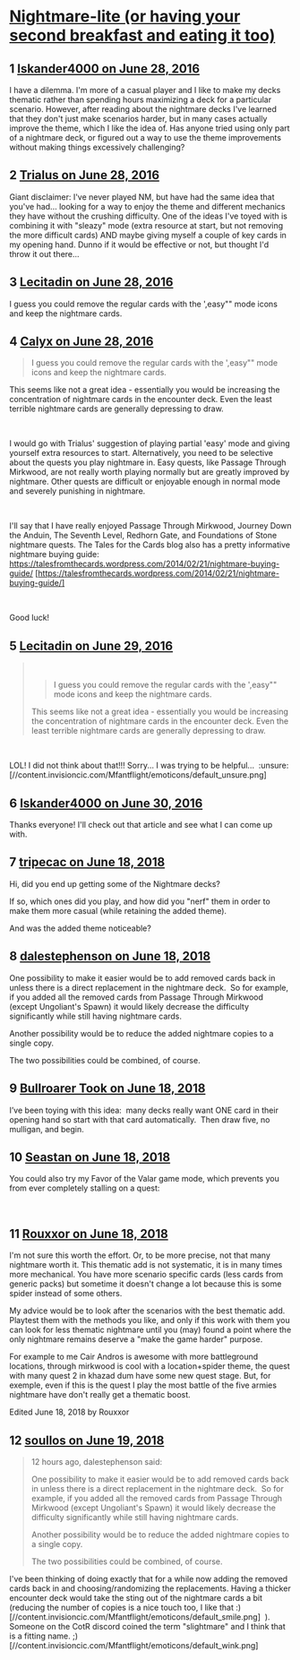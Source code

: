 # [Nightmare-lite (or having your second breakfast and eating it too)](https://community.fantasyflightgames.com/topic/223647-nightmare-lite-or-having-your-second-breakfast-and-eating-it-too/)

## 1 [Iskander4000 on June 28, 2016](https://community.fantasyflightgames.com/topic/223647-nightmare-lite-or-having-your-second-breakfast-and-eating-it-too/?do=findComment&comment=2284963)

I have a dilemma. I'm more of a casual player and I like to make my decks thematic rather than spending hours maximizing a deck for a particular scenario. However, after reading about the nightmare decks I've learned that they don't just make scenarios harder, but in many cases actually improve the theme, which I like the idea of. Has anyone tried using only part of a nightmare deck, or figured out a way to use the theme improvements without making things excessively challenging?

## 2 [Trialus on June 28, 2016](https://community.fantasyflightgames.com/topic/223647-nightmare-lite-or-having-your-second-breakfast-and-eating-it-too/?do=findComment&comment=2284995)

Giant disclaimer: I've never played NM, but have had the same idea that you've had... looking for a way to enjoy the theme and different mechanics they have without the crushing difficulty. One of the ideas I've toyed with is combining it with "sleazy" mode (extra resource at start, but not removing the more difficult cards) AND maybe giving myself a couple of key cards in my opening hand. Dunno if it would be effective or not, but thought I'd throw it out there...

## 3 [Lecitadin on June 28, 2016](https://community.fantasyflightgames.com/topic/223647-nightmare-lite-or-having-your-second-breakfast-and-eating-it-too/?do=findComment&comment=2285312)

I guess you could remove the regular cards with the ',easy"" mode icons and keep the nightmare cards.

## 4 [Calyx on June 28, 2016](https://community.fantasyflightgames.com/topic/223647-nightmare-lite-or-having-your-second-breakfast-and-eating-it-too/?do=findComment&comment=2285600)

> I guess you could remove the regular cards with the ',easy"" mode icons and keep the nightmare cards.

This seems like not a great idea - essentially you would be increasing the concentration of nightmare cards in the encounter deck. Even the least terrible nightmare cards are generally depressing to draw.

 

I would go with Trialus' suggestion of playing partial 'easy' mode and giving yourself extra resources to start. Alternatively, you need to be selective about the quests you play nightmare in. Easy quests, like Passage Through Mirkwood, are not really worth playing normally but are greatly improved by nightmare. Other quests are difficult or enjoyable enough in normal mode and severely punishing in nightmare.

 

I'll say that I have really enjoyed Passage Through Mirkwood, Journey Down the Anduin, The Seventh Level, Redhorn Gate, and Foundations of Stone nightmare quests. The Tales for the Cards blog also has a pretty informative nightmare buying guide: https://talesfromthecards.wordpress.com/2014/02/21/nightmare-buying-guide/ [https://talesfromthecards.wordpress.com/2014/02/21/nightmare-buying-guide/]

 

Good luck!

## 5 [Lecitadin on June 29, 2016](https://community.fantasyflightgames.com/topic/223647-nightmare-lite-or-having-your-second-breakfast-and-eating-it-too/?do=findComment&comment=2286995)

>  
> 
> > I guess you could remove the regular cards with the ',easy"" mode icons and keep the nightmare cards.
> 
> This seems like not a great idea - essentially you would be increasing the concentration of nightmare cards in the encounter deck. Even the least terrible nightmare cards are generally depressing to draw.

 

LOL! I did not think about that!!! Sorry... I was trying to be helpful...  :unsure: [//content.invisioncic.com/Mfantflight/emoticons/default_unsure.png]

## 6 [Iskander4000 on June 30, 2016](https://community.fantasyflightgames.com/topic/223647-nightmare-lite-or-having-your-second-breakfast-and-eating-it-too/?do=findComment&comment=2288346)

Thanks everyone! I'll check out that article and see what I can come up with.

## 7 [tripecac on June 18, 2018](https://community.fantasyflightgames.com/topic/223647-nightmare-lite-or-having-your-second-breakfast-and-eating-it-too/?do=findComment&comment=3376952)

Hi, did you end up getting some of the Nightmare decks?

If so, which ones did you play, and how did you "nerf" them in order to make them more casual (while retaining the added theme). 

And was the added theme noticeable?

## 8 [dalestephenson on June 18, 2018](https://community.fantasyflightgames.com/topic/223647-nightmare-lite-or-having-your-second-breakfast-and-eating-it-too/?do=findComment&comment=3377201)

One possibility to make it easier would be to add removed cards back in unless there is a direct replacement in the nightmare deck.  So for example, if you added all the removed cards from Passage Through Mirkwood (except Ungoliant's Spawn) it would likely decrease the difficulty significantly while still having nightmare cards.

Another possibility would be to reduce the added nightmare copies to a single copy.

The two possibilities could be combined, of course.

## 9 [Bullroarer Took on June 18, 2018](https://community.fantasyflightgames.com/topic/223647-nightmare-lite-or-having-your-second-breakfast-and-eating-it-too/?do=findComment&comment=3377330)

I’ve been toying with this idea:  many decks really want ONE card in their opening hand so start with that card automatically.  Then draw five, no mulligan, and begin.

## 10 [Seastan on June 18, 2018](https://community.fantasyflightgames.com/topic/223647-nightmare-lite-or-having-your-second-breakfast-and-eating-it-too/?do=findComment&comment=3377620)

You could also try my Favor of the Valar game mode, which prevents you from ever completely stalling on a quest:

 

## 11 [Rouxxor on June 18, 2018](https://community.fantasyflightgames.com/topic/223647-nightmare-lite-or-having-your-second-breakfast-and-eating-it-too/?do=findComment&comment=3377621)

I'm not sure this worth the effort. Or, to be more precise, not that many nightmare worth it. This thematic add is not systematic, it is in many times more mechanical. You have more scenario specific cards (less cards from generic packs) but sometime it doesn't change a lot because this is some spider instead of some others.

My advice would be to look after the scenarios with the best thematic add. Playtest them with the methods you like, and only if this work with them you can look for less thematic nightmare until you (may) found a point where the only nightmare remains deserve a "make the game harder" purpose.

For example to me Cair Andros is awesome with more battleground locations, through mirkwood is cool with a location+spider theme, the quest with many quest 2 in khazad dum have some new quest stage. But, for exemple, even if this is the quest I play the most battle of the five armies nightmare have don't really get a thematic boost.

Edited June 18, 2018 by Rouxxor

## 12 [soullos on June 19, 2018](https://community.fantasyflightgames.com/topic/223647-nightmare-lite-or-having-your-second-breakfast-and-eating-it-too/?do=findComment&comment=3377959)

> 12 hours ago, dalestephenson said:
> 
> One possibility to make it easier would be to add removed cards back in unless there is a direct replacement in the nightmare deck.  So for example, if you added all the removed cards from Passage Through Mirkwood (except Ungoliant's Spawn) it would likely decrease the difficulty significantly while still having nightmare cards.
> 
> Another possibility would be to reduce the added nightmare copies to a single copy.
> 
> The two possibilities could be combined, of course.

I've been thinking of doing exactly that for a while now adding the removed cards back in and choosing/randomizing the replacements. Having a thicker encounter deck would take the sting out of the nightmare cards a bit (reducing the number of copies is a nice touch too, I like that :) [//content.invisioncic.com/Mfantflight/emoticons/default_smile.png]  ). Someone on the CotR discord coined the term "slightmare" and I think that is a fitting name. ;) [//content.invisioncic.com/Mfantflight/emoticons/default_wink.png]

